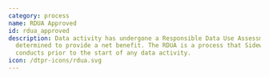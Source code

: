 ```yaml
---
category: process
name: RDUA Approved
id: rdua_approved
description: Data activity has undergone a Responsible Data Use Assessment and
  determined to provide a net benefit. The RDUA is a process that Sidewalk Labs
  conducts prior to the start of any data activity.
icon: /dtpr-icons/rdua.svg
---
```

